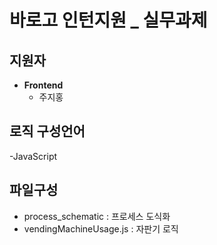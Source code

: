# 바로고 인턴지원 _ 실무과제 


## **지원자**

- **Frontend**
  - 주지홍

## **로직 구성언어**
  -JavaScript
  
## **파일구성**
  - process_schematic : 프로세스 도식화
  - vendingMachineUsage.js : 자판기 로직
